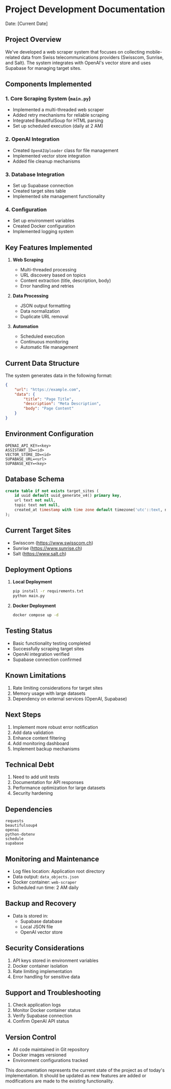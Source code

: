 # Project Development Documentation
Date: [Current Date]

## Project Overview
We've developed a web scraper system that focuses on collecting mobile-related data from Swiss telecommunications providers (Swisscom, Sunrise, and Salt). The system integrates with OpenAI's vector store and uses Supabase for managing target sites.

## Components Implemented

### 1. Core Scraping System (`main.py`)
- Implemented a multi-threaded web scraper
- Added retry mechanisms for reliable scraping
- Integrated BeautifulSoup for HTML parsing
- Set up scheduled execution (daily at 2 AM)

### 2. OpenAI Integration
- Created `OpenAIUploader` class for file management
- Implemented vector store integration
- Added file cleanup mechanisms

### 3. Database Integration
- Set up Supabase connection
- Created target sites table
- Implemented site management functionality

### 4. Configuration
- Set up environment variables
- Created Docker configuration
- Implemented logging system

## Key Features Implemented

1. **Web Scraping**
   - Multi-threaded processing
   - URL discovery based on topics
   - Content extraction (title, description, body)
   - Error handling and retries

2. **Data Processing**
   - JSON output formatting
   - Data normalization
   - Duplicate URL removal

3. **Automation**
   - Scheduled execution
   - Continuous monitoring
   - Automatic file management

## Current Data Structure

The system generates data in the following format:
```json
{
    "url": "https://example.com",
    "data": {
        "title": "Page Title",
        "description": "Meta Description",
        "body": "Page Content"
    }
}
```

## Environment Configuration

```env
OPENAI_API_KEY=<key>
ASSISTANT_ID=<id>
VECTOR_STORE_ID=<id>
SUPABASE_URL=<url>
SUPABASE_KEY=<key>
```

## Database Schema

```sql
create table if not exists target_sites (
    id uuid default uuid_generate_v4() primary key,
    url text not null,
    topic text not null,
    created_at timestamp with time zone default timezone('utc'::text, now()) not null
);
```

## Current Target Sites
- Swisscom (https://www.swisscom.ch)
- Sunrise (https://www.sunrise.ch)
- Salt (https://www.salt.ch)

## Deployment Options

1. **Local Deployment**
   ```bash
   pip install -r requirements.txt
   python main.py
   ```

2. **Docker Deployment**
   ```bash
   docker compose up -d
   ```

## Testing Status
- Basic functionality testing completed
- Successfully scraping target sites
- OpenAI integration verified
- Supabase connection confirmed

## Known Limitations
1. Rate limiting considerations for target sites
2. Memory usage with large datasets
3. Dependency on external services (OpenAI, Supabase)

## Next Steps
1. Implement more robust error notification
2. Add data validation
3. Enhance content filtering
4. Add monitoring dashboard
5. Implement backup mechanisms

## Technical Debt
1. Need to add unit tests
2. Documentation for API responses
3. Performance optimization for large datasets
4. Security hardening

## Dependencies
```text
requests
beautifulsoup4
openai
python-dotenv
schedule
supabase
```

## Monitoring and Maintenance
- Log files location: Application root directory
- Data output: `data_objects.json`
- Docker container: `web-scraper`
- Scheduled run time: 2 AM daily

## Backup and Recovery
- Data is stored in:
  - Supabase database
  - Local JSON file
  - OpenAI vector store

## Security Considerations
1. API keys stored in environment variables
2. Docker container isolation
3. Rate limiting implementation
4. Error handling for sensitive data

## Support and Troubleshooting
1. Check application logs
2. Monitor Docker container status
3. Verify Supabase connection
4. Confirm OpenAI API status

## Version Control
- All code maintained in Git repository
- Docker images versioned
- Environment configurations tracked

This documentation represents the current state of the project as of today's implementation. It should be updated as new features are added or modifications are made to the existing functionality.